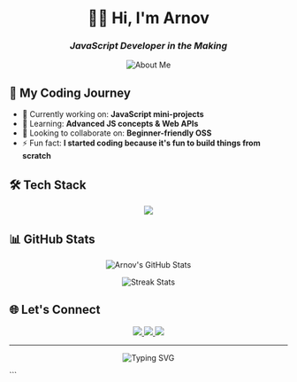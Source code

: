 
<div align="center">
  
# 👨‍💻 Hi, I'm Arnov  
### *JavaScript Developer in the Making*  

<img src="https://i.ibb.co.com/C5TPXGVW/About-Me.png" alt="About Me" border="0">

</div>

## 🚀 My Coding Journey
- 🔭 Currently working on: **JavaScript mini-projects**
- 🌱 Learning: **Advanced JS concepts & Web APIs**
- 👯 Looking to collaborate on: **Beginner-friendly OSS**
- ⚡ Fun fact: **I started coding because it's fun to build things from scratch**

## 🛠️ Tech Stack
<p align="center">
  <img src="https://skillicons.dev/icons?i=js,html,css,vscode,git,github" />
</p>

## 📊 GitHub Stats
<div align="center">
  
![Arnov's GitHub Stats](https://github-readme-stats.vercel.app/api?username=arnov77&show_icons=true&theme=radical&include_all_commits=true&count_private=true)
  
![Streak Stats](https://streak-stats.demolab.com/?user=arnov77&theme=radical)

</div>

## 🌐 Let's Connect
<p align="center">
  <a href="https://t.me/arnov77">
    <img src="https://img.shields.io/badge/Telegram-2CA5E0?style=for-the-badge&logo=telegram&logoColor=white" />
  </a>
  <a href="https://twitter.com/arnov77">
    <img src="https://img.shields.io/badge/Twitter-1DA1F2?style=for-the-badge&logo=twitter&logoColor=white" />
  </a>
  <a href="https://instagram.com/arnov77">
    <img src="https://img.shields.io/badge/Instagram-E4405F?style=for-the-badge&logo=instagram&logoColor=white" />
  </a>
</p>

---

<div align="center">
  
![Typing SVG](https://readme-typing-svg.demolab.com?font=Fira+Code&pause=1000&color=FF79C6&center=true&vCenter=true&width=435&lines=console.log(%22Happy+Coding!%22+%F0%9F%91%8B);Keep+Learning+%F0%9F%93%9A;Code+Every+Day+%F0%9F%92%BB)

</div>
```
